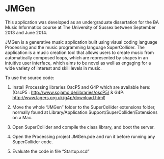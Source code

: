 # JMGen

This application was developed as an undergraduate dissertation for the BA Music Informatics course at The University of Sussex between September 2013 and June 2014.

JMGen is a generative music application built using visual coding language Processing and the music programming language SuperCollider. The application is a music creation tool that allows users to create music from automatically composed loops, which are represented by shapes in an intuitive user interface, which aims to be novel as well as engaging for a wide variety of interest and skill levels in music.

To use the source code:

1. Install Processing libraries OscP5 and G4P which are available here: (OscP5 : http://www.sojamo.de/libraries/oscP5/ & G4P: http://www.lagers.org.uk/g4p/download.html)

2. Move the whole “JMGen” folder to the SuperCollider extensions folder, normally found at Library/Application Support/SuperCollider/Extensions on a Mac.

3. Open SuperCollider and compile the class library, and boot the server.

4. Open the Processing project JMGen.pde and run it before running any SuperCollider code.

5. Evaluate the code in file “Startup.scd”
